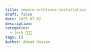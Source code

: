 ```yaml
---
title: vmware-archlinux-installation
draft: false
date: 2025-07-02
description: 
categories:
  - tech 👨🏻‍💻
tags: []
Author: Ahmad Hassan
---
```



